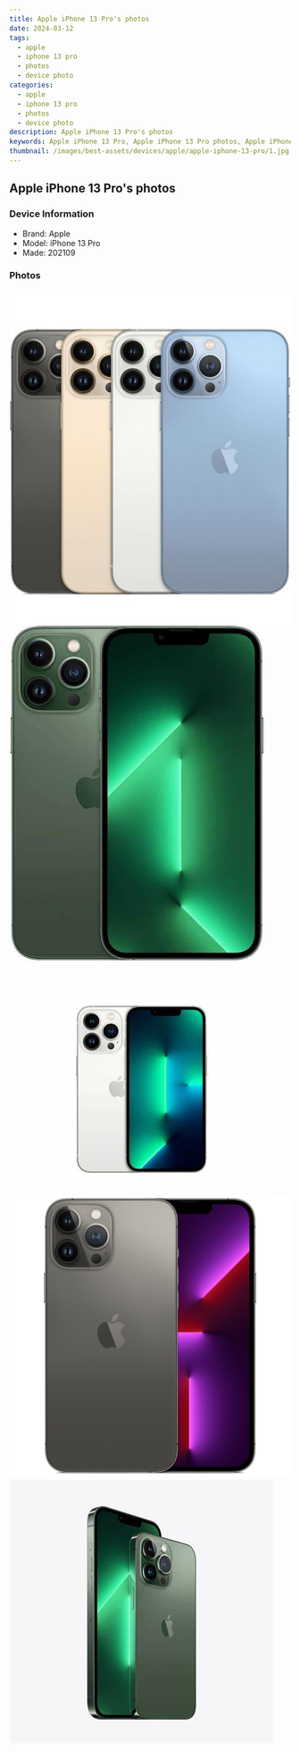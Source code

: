 ```yaml
---
title: Apple iPhone 13 Pro's photos
date: 2024-03-12
tags: 
  - apple
  - iphone 13 pro
  - photos
  - device photo
categories: 
  - apple
  - iphone 13 pro
  - photos
  - device photo
description: Apple iPhone 13 Pro's photos
keywords: Apple iPhone 13 Pro, Apple iPhone 13 Pro photos, Apple iPhone 13 Pro device photo
thumbnail: /images/best-assets/devices/apple/apple-iphone-13-pro/1.jpg
---
```


## Apple iPhone 13 Pro's photos

### Device Information

- Brand: Apple
- Model: iPhone 13 Pro
- Made: 202109

### Photos

![/images/best-assets/devices/apple/apple-iphone-13-pro/1.jpg](/images/best-assets/devices/apple/apple-iphone-13-pro/1.jpg)
![/images/best-assets/devices/apple/apple-iphone-13-pro/2.jpg](/images/best-assets/devices/apple/apple-iphone-13-pro/2.jpg)
![/images/best-assets/devices/apple/apple-iphone-13-pro/3.jpg](/images/best-assets/devices/apple/apple-iphone-13-pro/3.jpg)
![/images/best-assets/devices/apple/apple-iphone-13-pro/4.jpg](/images/best-assets/devices/apple/apple-iphone-13-pro/4.jpg)
![/images/best-assets/devices/apple/apple-iphone-13-pro/5.jpg](/images/best-assets/devices/apple/apple-iphone-13-pro/5.jpg)
